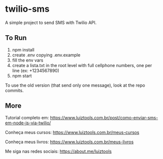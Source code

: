 # twilio-sms

A simple project to send SMS with Twilio API.

## To Run

1. npm install
2. create .env copying .env.example
3. fill the env vars
4. create a lista.txt in the root level with full cellphone numbers, one per line (ex: +1234567890)
5. npm start

To use the old version (that send only one message), look at the repo commits.

## More

Tutorial completo em: https://www.luiztools.com.br/post/como-enviar-sms-em-node-js-via-twilio/

Conheça meus cursos: https://www.luiztools.com.br/meus-cursos

Conheça meus livros: https://www.luiztools.com.br/meus-livros

Me siga nas redes sociais: https://about.me/luiztools